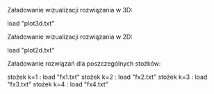 Załadowanie wizualizacji rozwiązania w 3D:

load "plot3d.txt"

Załadowanie wizualizacji rozwiązania w 2D:

load "plot2d.txt"

Załadowanie rozwiązań dla poszczególnych stożków:

stożek k=1 : load "fx1.txt"
stożek k=2 : load "fx2.txt"
stożek k=3 : load "fx3.txt"
stożek k=4 : load "fx4.txt"


